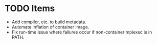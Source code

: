 # TODO Items
- Add compiler, etc. to build metadata.
- Automate inflation of container image.
- Fix run-time issue where failures occur if non-container mpiexec is in PATH.
